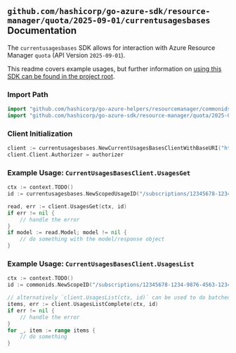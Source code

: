 
## `github.com/hashicorp/go-azure-sdk/resource-manager/quota/2025-09-01/currentusagesbases` Documentation

The `currentusagesbases` SDK allows for interaction with Azure Resource Manager `quota` (API Version `2025-09-01`).

This readme covers example usages, but further information on [using this SDK can be found in the project root](https://github.com/hashicorp/go-azure-sdk/tree/main/docs).

### Import Path

```go
import "github.com/hashicorp/go-azure-helpers/resourcemanager/commonids"
import "github.com/hashicorp/go-azure-sdk/resource-manager/quota/2025-09-01/currentusagesbases"
```


### Client Initialization

```go
client := currentusagesbases.NewCurrentUsagesBasesClientWithBaseURI("https://management.azure.com")
client.Client.Authorizer = authorizer
```


### Example Usage: `CurrentUsagesBasesClient.UsagesGet`

```go
ctx := context.TODO()
id := currentusagesbases.NewScopedUsageID("/subscriptions/12345678-1234-9876-4563-123456789012/resourceGroups/some-resource-group", "usageName")

read, err := client.UsagesGet(ctx, id)
if err != nil {
	// handle the error
}
if model := read.Model; model != nil {
	// do something with the model/response object
}
```


### Example Usage: `CurrentUsagesBasesClient.UsagesList`

```go
ctx := context.TODO()
id := commonids.NewScopeID("/subscriptions/12345678-1234-9876-4563-123456789012/resourceGroups/some-resource-group")

// alternatively `client.UsagesList(ctx, id)` can be used to do batched pagination
items, err := client.UsagesListComplete(ctx, id)
if err != nil {
	// handle the error
}
for _, item := range items {
	// do something
}
```
